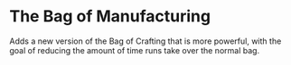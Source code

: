 # The Bag of Manufacturing
Adds a new version of the Bag of Crafting that is more powerful, with the goal of reducing the amount of time runs take over the normal bag.
